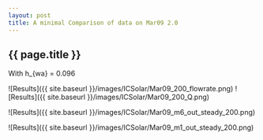 ```yaml
---
layout: post
title: A minimal Comparison of data on Mar09 2.0
---
```

{{ page.title }}
-----------------
With h_{wa} = 0.096

![Results]({{ site.baseurl }}/images/ICSolar/Mar09_200_flowrate.png) ![Results]({{ site.baseurl }}/images/ICSolar/Mar09_200_Q.png)

![Results]({{ site.baseurl }}/images/ICSolar/Mar09_m6_out_steady_200.png)

![Results]({{ site.baseurl }}/images/ICSolar/Mar09_m1_out_steady_200.png)

